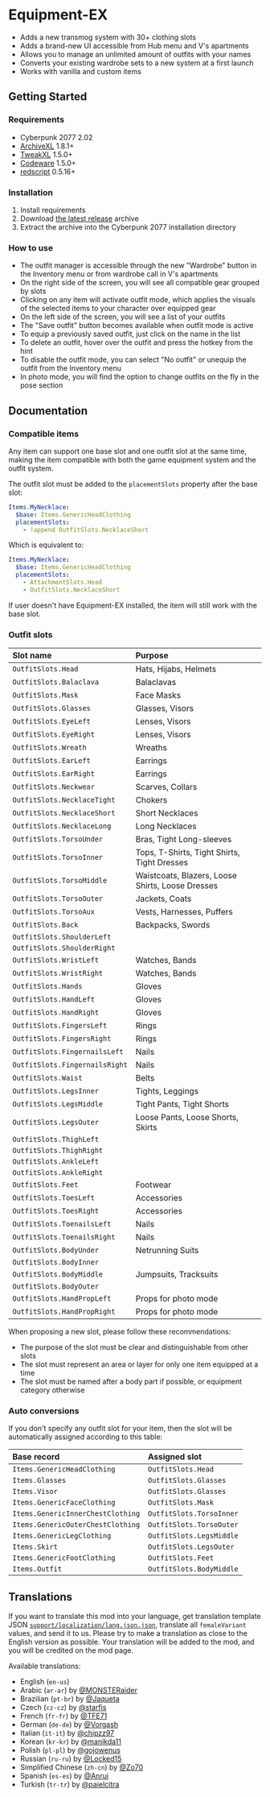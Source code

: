 # Equipment-EX

- Adds a new transmog system with 30+ clothing slots
- Adds a brand-new UI accessible from Hub menu and V's apartments
- Allows you to manage an unlimited amount of outfits with your names
- Converts your existing wardrobe sets to a new system at a first launch
- Works with vanilla and custom items

## Getting Started

### Requirements

- Cyberpunk 2077 2.02
- [ArchiveXL](https://github.com/psiberx/cp2077-archive-xl) 1.8.1+
- [TweakXL](https://github.com/psiberx/cp2077-tweak-xl) 1.5.0+
- [Codeware](https://github.com/psiberx/cp2077-codeware) 1.5.0+
- [redscript](https://github.com/jac3km4/redscript) 0.5.16+

### Installation

1. Install requirements
2. Download [the latest release](https://github.com/psiberx/cp2077-equipment-ex/releases) archive
3. Extract the archive into the Cyberpunk 2077 installation directory

### How to use

- The outfit manager is accessible through the new "Wardrobe" button in the Inventory menu or from wardrobe call in V's apartments
- On the right side of the screen, you will see all compatible gear grouped by slots
- Clicking on any item will activate outfit mode, which applies the visuals of the selected items to your character over equipped gear
- On the left side of the screen, you will see a list of your outfits
- The "Save outfit" button becomes available when outfit mode is active
- To equip a previously saved outfit, just click on the name in the list
- To delete an outfit, hover over the outfit and press the hotkey from the hint
- To disable the outfit mode, you can select "No outfit" or unequip the outfit from the Inventory menu
- In photo mode, you will find the option to change outfits on the fly in the pose section

## Documentation

### Compatible items

Any item can support one base slot and one outfit slot at the same time,
making the item compatible with both the game equipment system and the outfit system.

The outfit slot must be added to the `placementSlots` property after the base slot:

```yaml
Items.MyNecklace:
  $base: Items.GenericHeadClothing
  placementSlots: 
    - !append OutfitSlots.NecklaceShort
```

Which is equivalent to:

```yaml
Items.MyNecklace:
  $base: Items.GenericHeadClothing
  placementSlots: 
    - AttachmentSlots.Head
    - OutfitSlots.NecklaceShort
```

If user doesn't have Equipment-EX installed, the item will still work with the base slot.

### Outfit slots

| Slot name                      | Purpose                                          |
|:-------------------------------|:-------------------------------------------------|
| `OutfitSlots.Head`             | Hats, Hijabs, Helmets                            |
| `OutfitSlots.Balaclava`        | Balaclavas                                       |
| `OutfitSlots.Mask`             | Face Masks                                       |
| `OutfitSlots.Glasses`          | Glasses, Visors                                  |
| `OutfitSlots.EyeLeft`          | Lenses, Visors                                   |
| `OutfitSlots.EyeRight`         | Lenses, Visors                                   |
| `OutfitSlots.Wreath`           | Wreaths                                          |
| `OutfitSlots.EarLeft`          | Earrings                                         |
| `OutfitSlots.EarRight`         | Earrings                                         |
| `OutfitSlots.Neckwear`         | Scarves, Collars                                 |
| `OutfitSlots.NecklaceTight`    | Chokers                                          |
| `OutfitSlots.NecklaceShort`    | Short Necklaces                                  |
| `OutfitSlots.NecklaceLong`     | Long Necklaces                                   |
| `OutfitSlots.TorsoUnder`       | Bras, Tight Long-sleeves                         |
| `OutfitSlots.TorsoInner`       | Tops, T-Shirts, Tight Shirts, Tight Dresses      |
| `OutfitSlots.TorsoMiddle`      | Waistcoats, Blazers, Loose Shirts, Loose Dresses |
| `OutfitSlots.TorsoOuter`       | Jackets, Coats                                   |
| `OutfitSlots.TorsoAux`         | Vests, Harnesses, Puffers                        |
| `OutfitSlots.Back`             | Backpacks, Swords                                |
| `OutfitSlots.ShoulderLeft`     |                                                  |
| `OutfitSlots.ShoulderRight`    |                                                  |
| `OutfitSlots.WristLeft`        | Watches, Bands                                   |
| `OutfitSlots.WristRight`       | Watches, Bands                                   |
| `OutfitSlots.Hands`            | Gloves                                           |
| `OutfitSlots.HandLeft`         | Gloves                                           |
| `OutfitSlots.HandRight`        | Gloves                                           |
| `OutfitSlots.FingersLeft`      | Rings                                            |
| `OutfitSlots.FingersRight`     | Rings                                            |
| `OutfitSlots.FingernailsLeft`  | Nails                                            |
| `OutfitSlots.FingernailsRight` | Nails                                            |
| `OutfitSlots.Waist`            | Belts                                            |
| `OutfitSlots.LegsInner`        | Tights, Leggings                                 |
| `OutfitSlots.LegsMiddle`       | Tight Pants, Tight Shorts                        |
| `OutfitSlots.LegsOuter`        | Loose Pants, Loose Shorts, Skirts                |
| `OutfitSlots.ThighLeft`        |                                                  |
| `OutfitSlots.ThighRight`       |                                                  |
| `OutfitSlots.AnkleLeft`        |                                                  |
| `OutfitSlots.AnkleRight`       |                                                  |
| `OutfitSlots.Feet`             | Footwear                                         |
| `OutfitSlots.ToesLeft`         | Accessories                                      |
| `OutfitSlots.ToesRight`        | Accessories                                      |
| `OutfitSlots.ToenailsLeft`     | Nails                                            |
| `OutfitSlots.ToenailsRight`    | Nails                                            |
| `OutfitSlots.BodyUnder`        | Netrunning Suits                                 |
| `OutfitSlots.BodyInner`        |                                                  |
| `OutfitSlots.BodyMiddle`       | Jumpsuits, Tracksuits                            |
| `OutfitSlots.BodyOuter`        |                                                  |
| `OutfitSlots.HandPropLeft`     | Props for photo mode                             |
| `OutfitSlots.HandPropRight`    | Props for photo mode                             |

When proposing a new slot, please follow these recommendations:

- The purpose of the slot must be clear and distinguishable from other slots
- The slot must represent an area or layer for only one item equipped at a time
- The slot must be named after a body part if possible, or equipment category otherwise

### Auto conversions

If you don't specify any outfit slot for your item, 
then the slot will be automatically assigned according to this table:

| Base record                       | Assigned slot            |
|:----------------------------------|:-------------------------|
| `Items.GenericHeadClothing`       | `OutfitSlots.Head`       |
| `Items.Glasses`                   | `OutfitSlots.Glasses`    |
| `Items.Visor`                     | `OutfitSlots.Glasses`    |
| `Items.GenericFaceClothing`       | `OutfitSlots.Mask`       |
| `Items.GenericInnerChestClothing` | `OutfitSlots.TorsoInner` |
| `Items.GenericOuterChestClothing` | `OutfitSlots.TorsoOuter` |
| `Items.GenericLegClothing`        | `OutfitSlots.LegsMiddle` |
| `Items.Skirt`                     | `OutfitSlots.LegsOuter`  |
| `Items.GenericFootClothing`       | `OutfitSlots.Feet`       |
| `Items.Outfit`                    | `OutfitSlots.BodyMiddle` |

## Translations

If you want to translate this mod into your language, get translation template JSON 
[`support/localization/lang.json.json`](https://github.com/psiberx/cp2077-equipment-ex/blob/master/support/localization/lang.json.json), 
translate all `femaleVariant` values, and send it to us.
Please try to make a translation as close to the English version as possible.
Your translation will be added to the mod, and you will be credited on the mod page.

Available translations:

- English (`en-us`)
- Arabic (`ar-ar`) by [@MONSTERaider](https://www.nexusmods.com/users/1630457)
- Brazilian (`pt-br`) by [@Jaqueta](https://github.com/Jaqueta)
- Czech (`cz-cz`) by [@starfis](https://www.nexusmods.com/users/933641)
- French (`fr-fr`) by [@TFE71](https://www.nexusmods.com/users/5620844)
- German (`de-de`) by [@Vorgash](https://www.nexusmods.com/users/3957237)
- Italian (`it-it`) by [@chipzz97](https://www.nexusmods.com/users/46275402)
- Korean (`kr-kr`) by [@manikda11](https://www.nexusmods.com/users/47584948)
- Polish (`pl-pl`) by [@gojowenus](https://www.nexusmods.com/users/5672133)
- Russian (`ru-ru`) by [@Locked15](https://github.com/Locked15)
- Simplified Chinese (`zh-cn`) by [@Zo70](https://www.nexusmods.com/users/158442118)
- Spanish (`es-es`) by [@Anrui](https://www.nexusmods.com/users/36190195)
- Turkish (`tr-tr`) by [@paielcitra](https://www.nexusmods.com/users/54660342)
